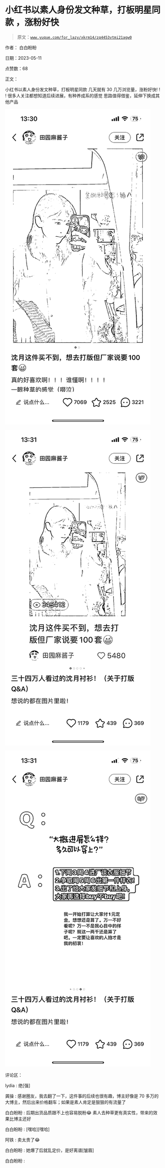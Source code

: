 # 小红书以素人身份发文种草，打板明星同款 ，涨粉好快

> 原文：[`www.yuque.com/for_lazy/xkrm14/zq4453vtmi21agw0`](https://www.yuque.com/for_lazy/xkrm14/zq4453vtmi21agw0)

作者： 白白盼盼

日期：2023-05-11

点赞数：68

正文：

小红书以素人身份发文种草，打板明星同款 几天就有 30 几万浏览量，涨粉好快! ! ! 很多人关注都想知道后续进展，有种养成系的感觉 思路值得借鉴，延伸下换成其他产品

![](img/72f09bd9305872e7cc27b2b5a63ebaf8.png)

![](img/26d2b002c90e9fec65aa267ef2e98787.png)

![](img/dd2d50cfd68d7174a4eeb9883b86f896.png)

评论区：

lydia : 绝[强]

龚操 : 感谢圈友，我去翻了一下，这件事的后续也很有趣，博主好像是 70 多万的大博主，然后出来价格翻车；如果是素人肯定是狠狠的有流量了

白白盼盼 : 后期出货品质跟不上也容易脱粉😂 素人去种草更有真实性，带来的效果比博主还好

白白盼盼 : [嘿哈][嘿哈]

阿铁 : 卖太贵了😂

白白盼盼 : 她爆了后就乱定价，是好离谱[皱眉]

白白盼盼 :



